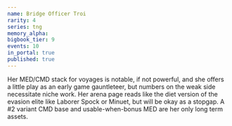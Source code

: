 ```yaml
---
name: Bridge Officer Troi
rarity: 4
series: tng
memory_alpha:
bigbook_tier: 9
events: 10
in_portal: true
published: true
---
```


Her MED/CMD stack for voyages is notable, if not powerful, and she offers a little play as an early game gauntleteer, but numbers on the weak side necessitate niche work. Her arena page reads like the diet version of the evasion elite like Laborer Spock or Minuet, but will be okay as a stopgap. A #2 variant CMD base and usable-when-bonus MED are her only long term assets.
